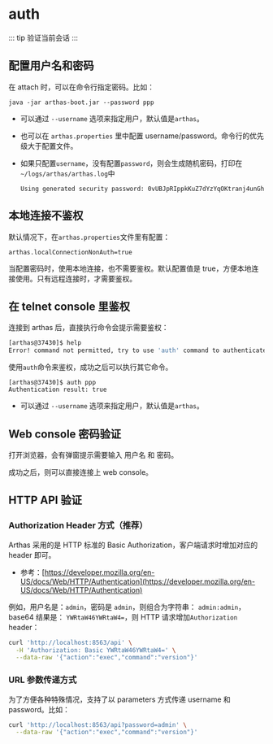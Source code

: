 # auth

::: tip
验证当前会话
:::

## 配置用户名和密码

在 attach 时，可以在命令行指定密码。比如：

```
java -jar arthas-boot.jar --password ppp
```

- 可以通过 `--username` 选项来指定用户，默认值是`arthas`。
- 也可以在 `arthas.properties` 里中配置 username/password。命令行的优先级大于配置文件。
- 如果只配置`username`，没有配置`password`，则会生成随机密码，打印在`~/logs/arthas/arthas.log`中

  ```
  Using generated security password: 0vUBJpRIppkKuZ7dYzYqOKtranj4unGh
  ```

## 本地连接不鉴权

默认情况下，在`arthas.properties`文件里有配置：

```
arthas.localConnectionNonAuth=true
```

当配置密码时，使用本地连接，也不需要鉴权。默认配置值是 true，方便本地连接使用。只有远程连接时，才需要鉴权。

## 在 telnet console 里鉴权

连接到 arthas 后，直接执行命令会提示需要鉴权：

```bash
[arthas@37430]$ help
Error! command not permitted, try to use 'auth' command to authenticates.
```

使用`auth`命令来鉴权，成功之后可以执行其它命令。

```
[arthas@37430]$ auth ppp
Authentication result: true
```

- 可以通过 `--username` 选项来指定用户，默认值是`arthas`。

## Web console 密码验证

打开浏览器，会有弹窗提示需要输入 用户名 和 密码。

成功之后，则可以直接连接上 web console。

## HTTP API 验证

### Authorization Header 方式（推荐）

Arthas 采用的是 HTTP 标准的 Basic Authorization，客户端请求时增加对应的 header 即可。

- 参考：[https://developer.mozilla.org/en-US/docs/Web/HTTP/Authentication](https://developer.mozilla.org/en-US/docs/Web/HTTP/Authentication)

例如，用户名是：`admin`，密码是 `admin`，则组合为字符串： `admin:admin`，base64 结果是： `YWRtaW46YWRtaW4=`，则 HTTP 请求增加`Authorization` header：

```bash
curl 'http://localhost:8563/api' \
  -H 'Authorization: Basic YWRtaW46YWRtaW4=' \
  --data-raw '{"action":"exec","command":"version"}'
```

### URL 参数传递方式

为了方便各种特殊情况，支持了以 parameters 方式传递 username 和 password。比如：

```bash
curl 'http://localhost:8563/api?password=admin' \
  --data-raw '{"action":"exec","command":"version"}'
```
